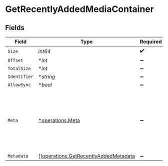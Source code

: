 # GetRecentlyAddedMediaContainer


## Fields

| Field                                                                                           | Type                                                                                            | Required                                                                                        | Description                                                                                     | Example                                                                                         |
| ----------------------------------------------------------------------------------------------- | ----------------------------------------------------------------------------------------------- | ----------------------------------------------------------------------------------------------- | ----------------------------------------------------------------------------------------------- | ----------------------------------------------------------------------------------------------- |
| `Size`                                                                                          | *int64*                                                                                         | :heavy_check_mark:                                                                              | N/A                                                                                             | 50                                                                                              |
| `Offset`                                                                                        | **int*                                                                                          | :heavy_minus_sign:                                                                              | N/A                                                                                             |                                                                                                 |
| `TotalSize`                                                                                     | **int*                                                                                          | :heavy_minus_sign:                                                                              | N/A                                                                                             |                                                                                                 |
| `Identifier`                                                                                    | **string*                                                                                       | :heavy_minus_sign:                                                                              | N/A                                                                                             | com.plexapp.plugins.library                                                                     |
| `AllowSync`                                                                                     | **bool*                                                                                         | :heavy_minus_sign:                                                                              | N/A                                                                                             | false                                                                                           |
| `Meta`                                                                                          | [*operations.Meta](../../models/operations/meta.md)                                             | :heavy_minus_sign:                                                                              | The Meta object is only included in the response if the `includeMeta` parameter is set to `1`.<br/> |                                                                                                 |
| `Metadata`                                                                                      | [][operations.GetRecentlyAddedMetadata](../../models/operations/getrecentlyaddedmetadata.md)    | :heavy_minus_sign:                                                                              | N/A                                                                                             |                                                                                                 |